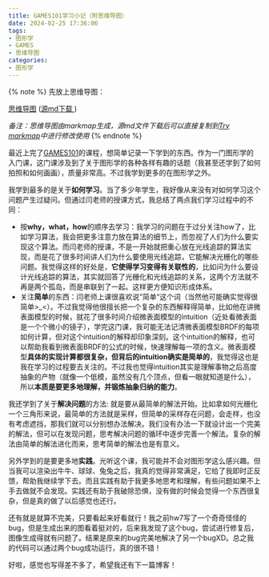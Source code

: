 ```yaml
---
title: GAMES101学习小记（附思维导图）
date: 2024-02-25 17:36:06
tags:
- 图形学
- GAMES
- 思维导图
categories:
- 图形学
---
```

{% note %}
先放上思维导图：

[思维导图](html/games101/games101.html) (<a href="html/games101/games101.mm.md" download>源md下载 </a>)

*备注：思维导图由markmap生成，源md文件下载后可以直接复制到[Try markmap](https://markmap.js.org/repl)中进行修改使用*
{% endnote %}

最近上完了[GAMES101](https://sites.cs.ucsb.edu/~lingqi/teaching/games101.html)的课程，想简单记录一下学到的东西。作为一门图形学的入门课，这门课涉及到了关于图形学的各种各样有趣的话题（我甚至还学到了如何拍照和如何画画），质量非常高。不过我学到更多的在图形学之外。

我学到最多的是关于**如何学习**。当了多少年学生，我好像从来没有对如何学习这个问题产生过疑问。但通过闫老师的授课方式，我总结了两点我们学习过程中的不同：

* 按**why，what，how**的顺序去学习：我学习的问题在于过分关注how了，比如学习算法，我会把更多注意力放在算法的细节上，而忽视了人们为什么要实现这个算法。而闫老师的授课，不是一开始就把重心放在光线追踪的算法实现，而是花了很多时间讲人们为什么要使用光线追踪，它能解决光栅化的哪些问题。我觉得这样的好处是，**它使得学习变得有关联性的**，比如问为什么要设计光线追踪的算法，其实就回答了光栅化和光线追踪的关系，这两个方法就不再是两个孤岛，而是串联到了一起。这样更方便知识形成体系。
* 关注**简单**的东西：闫老师上课很喜欢说”简单“这个词（当然他可能确实觉得很简单>_<）。不过我觉得他很擅长把一个复杂的东西解释得简单，比如他在讲微表面模型的时候，就花了很多时间介绍微表面模型的intuition（近处看微表面是一个个微小的镜子），学完这门课，我可能无法记清微表面模型BRDF的每项如何计算，但对这个intuition的解释却印象深刻。这个intuition的解释，也可以帮助我看到微表面BRDF的公式的时候，快速理解每一项的含义。微表面模型**具体的实现计算都很复杂，但背后的intuition确实是简单的**，我觉得这也是我在学习的过程要去关注的。不过我也觉得intuition其实是理解事物之后高度抽象的产物（就像一个低模，虽然没有几个顶点，但看一眼就知道是什么），所以**本质是要更多地理解，并锻炼抽象归纳的能力**。

我还学到了关于**解决问题**的方法: 就是要从最简单的解法开始。比如拿如何光栅化一个三角形来说，最简单的方法就是采样，但简单的采样存在问题，会走样，也没有考虑遮挡，那我们就可以分别想办法解决。我们没有办法一下就设计出一个完美的解法，但可以在发现问题，思考解决问题的循环中逐步完善一个解法。复杂的解法由简单的解法进化而来，思考简单的解法也是有意义。

另外学到的是要更多地**实践**。光听这个课，我可能并不会对图形学这么感兴趣。但当我可以渲染出牛牛、球球、兔兔之后，我真的觉得非常满足，它给了我即时正反馈，帮助我继续学下去。而且实践有助于我更多地思考和理解，有些问题如果不上手去做就不会发现。实践还有助于我破除恐惧，没有做的时候会觉得一个东西很复杂，但是真的做了以后感觉也还行。

还有就是就算不完美，只要看起来好看就行！我之前hw7写了一个奇奇怪怪的bug，但是生成出来的图看着挺对的，后来我发现了这个bug，尝试进行修复后，图像生成得就有问题了。结果是原来的bug完美地解决了另一个bugXD。总之我的代码可以通过两个bug成功运行，真的很不错！

好啦，感觉也写得差不多了，希望我还有下一篇博客！
